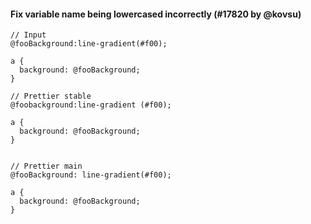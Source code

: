#### Fix variable name being lowercased incorrectly (#17820 by @kovsu)

<!-- prettier-ignore -->
```less
// Input
@fooBackground:line-gradient(#f00);

a {
  background: @fooBackground;
}

// Prettier stable
@foobackground:line-gradient (#f00);

a {
  background: @fooBackground;
}


// Prettier main
@fooBackground: line-gradient(#f00);

a {
  background: @fooBackground;
}
```
